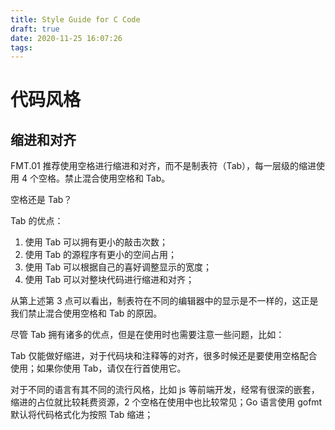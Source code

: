 ```yaml
---
title: Style Guide for C Code
draft: true
date: 2020-11-25 16:07:26
tags:
---
```


# 代码风格

## 缩进和对齐

FMT.01 推荐使用空格进行缩进和对齐，而不是制表符（Tab），每一层级的缩进使用 4 个空格。禁止混合使用空格和 Tab。

空格还是 Tab？

Tab 的优点：

1. 使用 Tab 可以拥有更小的敲击次数；
2. 使用 Tab 的源程序有更小的空间占用；
3. 使用 Tab 可以根据自己的喜好调整显示的宽度；
4. 使用 Tab 可以对整块代码进行缩进和对齐；

从第上述第 3 点可以看出，制表符在不同的编辑器中的显示是不一样的，这正是我们禁止混合使用空格和 Tab 的原因。

尽管 Tab 拥有诸多的优点，但是在使用时也需要注意一些问题，比如：

Tab 仅能做好缩进，对于代码块和注释等的对齐，很多时候还是要使用空格配合使用；如果你使用 Tab，请仅在行首使用它。 

对于不同的语言有其不同的流行风格，比如 js 等前端开发，经常有很深的嵌套，缩进的占位就比较耗费资源，2 个空格在使用中也比较常见；Go 语言使用 gofmt 默认将代码格式化为按照 Tab 缩进；
